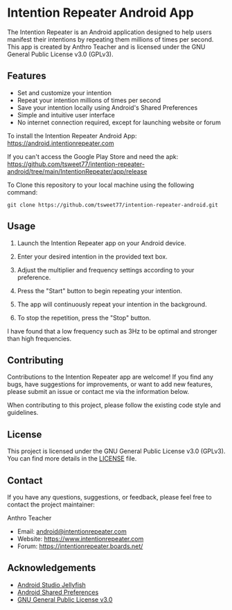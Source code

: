 # Intention Repeater Android App

The Intention Repeater is an Android application designed to help users manifest their intentions by repeating them millions of times per second. This app is created by Anthro Teacher and is licensed under the GNU General Public License v3.0 (GPLv3).

## Features

- Set and customize your intention
- Repeat your intention millions of times per second
- Save your intention locally using Android's Shared Preferences
- Simple and intuitive user interface
- No internet connection required, except for launching website or forum

To install the Intention Repeater Android App: https://android.intentionrepeater.com

If you can't access the Google Play Store and need the apk: https://github.com/tsweet77/intention-repeater-android/tree/main/IntentionRepeater/app/release

To Clone this repository to your local machine using the following command:
   ```
   git clone https://github.com/tsweet77/intention-repeater-android.git
   ```
## Usage

1. Launch the Intention Repeater app on your Android device.

2. Enter your desired intention in the provided text box.

3. Adjust the multiplier and frequency settings according to your preference.

4. Press the "Start" button to begin repeating your intention.

5. The app will continuously repeat your intention in the background.

6. To stop the repetition, press the "Stop" button.

I have found that a low frequency such as 3Hz to be optimal and stronger than high frequencies.

## Contributing

Contributions to the Intention Repeater app are welcome! If you find any bugs, have suggestions for improvements, or want to add new features, please submit an issue
or contact me via the information below.

When contributing to this project, please follow the existing code style and guidelines.

## License

This project is licensed under the GNU General Public License v3.0 (GPLv3). You can find more details in the [LICENSE](LICENSE) file.

## Contact

If you have any questions, suggestions, or feedback, please feel free to contact the project maintainer:

Anthro Teacher
- Email: android@intentionrepeater.com
- Website: https://www.intentionrepeater.com
- Forum: https://intentionrepeater.boards.net/

## Acknowledgements

- [Android Studio Jellyfish](https://developer.android.com/studio)
- [Android Shared Preferences](https://developer.android.com/reference/android/content/SharedPreferences)
- [GNU General Public License v3.0](https://www.gnu.org/licenses/gpl-3.0.en.html)

